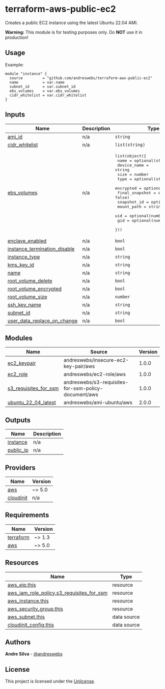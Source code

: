 # terraform-aws-public-ec2

Creates a public EC2 instance using the latest Ubuntu 22.04 AMI.

**Warning:** This module is for testing purposes only. Do **NOT** use it in
production!

[//]: # (BEGIN_TF_DOCS)


## Usage

Example:

```hcl
module "instance" {
  source         = "github.com/andreswebs/terraform-aws-public-ec2"
  name           = var.name
  subnet_id      = var.subnet_id
  ebs_volumes    = var.ebs_volumes
  cidr_whitelist = var.cidr_whitelist
}
```



## Inputs

| Name | Description | Type | Default | Required |
|------|-------------|------|---------|:--------:|
| <a name="input_ami_id"></a> [ami\_id](#input\_ami\_id) | n/a | `string` | `null` | no |
| <a name="input_cidr_whitelist"></a> [cidr\_whitelist](#input\_cidr\_whitelist) | n/a | `list(string)` | n/a | yes |
| <a name="input_ebs_volumes"></a> [ebs\_volumes](#input\_ebs\_volumes) | n/a | <pre>list(object({<br>    name           = optional(string)<br>    device_name    = string<br>    size           = number<br>    type           = optional(string, "gp3")<br>    encrypted      = optional(bool, true)<br>    final_snapshot = optional(bool, false)<br>    snapshot_id    = optional(string)<br>    mount_path     = string<br>    uid            = optional(number, 1000)<br>    gid            = optional(number, 1000)<br>  }))</pre> | n/a | yes |
| <a name="input_enclave_enabled"></a> [enclave\_enabled](#input\_enclave\_enabled) | n/a | `bool` | `false` | no |
| <a name="input_instance_termination_disable"></a> [instance\_termination\_disable](#input\_instance\_termination\_disable) | n/a | `bool` | `false` | no |
| <a name="input_instance_type"></a> [instance\_type](#input\_instance\_type) | n/a | `string` | `"t3a.medium"` | no |
| <a name="input_kms_key_id"></a> [kms\_key\_id](#input\_kms\_key\_id) | n/a | `string` | `null` | no |
| <a name="input_name"></a> [name](#input\_name) | n/a | `string` | n/a | yes |
| <a name="input_root_volume_delete"></a> [root\_volume\_delete](#input\_root\_volume\_delete) | n/a | `bool` | `true` | no |
| <a name="input_root_volume_encrypted"></a> [root\_volume\_encrypted](#input\_root\_volume\_encrypted) | n/a | `bool` | `true` | no |
| <a name="input_root_volume_size"></a> [root\_volume\_size](#input\_root\_volume\_size) | n/a | `number` | `0` | no |
| <a name="input_ssh_key_name"></a> [ssh\_key\_name](#input\_ssh\_key\_name) | n/a | `string` | `null` | no |
| <a name="input_subnet_id"></a> [subnet\_id](#input\_subnet\_id) | n/a | `string` | n/a | yes |
| <a name="input_user_data_replace_on_change"></a> [user\_data\_replace\_on\_change](#input\_user\_data\_replace\_on\_change) | n/a | `bool` | `true` | no |

## Modules

| Name | Source | Version |
|------|--------|---------|
| <a name="module_ec2_keypair"></a> [ec2\_keypair](#module\_ec2\_keypair) | andreswebs/insecure-ec2-key-pair/aws | 1.0.0 |
| <a name="module_ec2_role"></a> [ec2\_role](#module\_ec2\_role) | andreswebs/ec2-role/aws | 1.0.0 |
| <a name="module_s3_requisites_for_ssm"></a> [s3\_requisites\_for\_ssm](#module\_s3\_requisites\_for\_ssm) | andreswebs/s3-requisites-for-ssm-policy-document/aws | 1.0.0 |
| <a name="module_ubuntu_22_04_latest"></a> [ubuntu\_22\_04\_latest](#module\_ubuntu\_22\_04\_latest) | andreswebs/ami-ubuntu/aws | 2.0.0 |

## Outputs

| Name | Description |
|------|-------------|
| <a name="output_instance"></a> [instance](#output\_instance) | n/a |
| <a name="output_public_ip"></a> [public\_ip](#output\_public\_ip) | n/a |

## Providers

| Name | Version |
|------|---------|
| <a name="provider_aws"></a> [aws](#provider\_aws) | ~> 5.0 |
| <a name="provider_cloudinit"></a> [cloudinit](#provider\_cloudinit) | n/a |

## Requirements

| Name | Version |
|------|---------|
| <a name="requirement_terraform"></a> [terraform](#requirement\_terraform) | ~> 1.3 |
| <a name="requirement_aws"></a> [aws](#requirement\_aws) | ~> 5.0 |

## Resources

| Name | Type |
|------|------|
| [aws_eip.this](https://registry.terraform.io/providers/hashicorp/aws/latest/docs/resources/eip) | resource |
| [aws_iam_role_policy.s3_requisites_for_ssm](https://registry.terraform.io/providers/hashicorp/aws/latest/docs/resources/iam_role_policy) | resource |
| [aws_instance.this](https://registry.terraform.io/providers/hashicorp/aws/latest/docs/resources/instance) | resource |
| [aws_security_group.this](https://registry.terraform.io/providers/hashicorp/aws/latest/docs/resources/security_group) | resource |
| [aws_subnet.this](https://registry.terraform.io/providers/hashicorp/aws/latest/docs/data-sources/subnet) | data source |
| [cloudinit_config.this](https://registry.terraform.io/providers/hashicorp/cloudinit/latest/docs/data-sources/config) | data source |

[//]: # (END_TF_DOCS)

## Authors

**Andre Silva** - [@andreswebs](https://github.com/andreswebs)

## License

This project is licensed under the [Unlicense](UNLICENSE.md).
